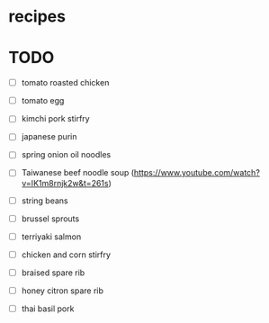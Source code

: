 # recipes


# TODO
- [ ] tomato roasted chicken
- [ ] tomato egg
- [ ] kimchi pork stirfry
- [ ] japanese purin
- [ ] spring onion oil noodles
- [ ] Taiwanese beef noodle soup (https://www.youtube.com/watch?v=IK1m8rnjk2w&t=261s) 
- [ ] string beans
- [ ] brussel sprouts
- [ ] terriyaki salmon
- [ ] chicken and corn stirfry
- [ ] braised spare rib
- [ ] honey citron spare rib
- [ ] thai basil pork



